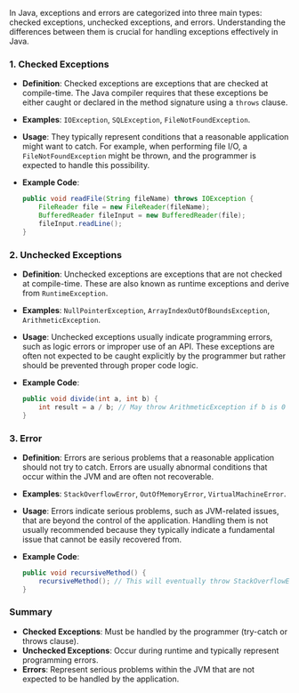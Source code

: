 In Java, exceptions and errors are categorized into three main types: checked exceptions, unchecked exceptions, and errors. Understanding the differences between them is crucial for handling exceptions effectively in Java.

### 1. **Checked Exceptions**
- **Definition**: Checked exceptions are exceptions that are checked at compile-time. The Java compiler requires that these exceptions be either caught or declared in the method signature using a `throws` clause.
- **Examples**: `IOException`, `SQLException`, `FileNotFoundException`.
- **Usage**: They typically represent conditions that a reasonable application might want to catch. For example, when performing file I/O, a `FileNotFoundException` might be thrown, and the programmer is expected to handle this possibility.

- **Example Code**:
  ```java
  public void readFile(String fileName) throws IOException {
      FileReader file = new FileReader(fileName);
      BufferedReader fileInput = new BufferedReader(file);
      fileInput.readLine();
  }
  ```

### 2. **Unchecked Exceptions**
- **Definition**: Unchecked exceptions are exceptions that are not checked at compile-time. These are also known as runtime exceptions and derive from `RuntimeException`.
- **Examples**: `NullPointerException`, `ArrayIndexOutOfBoundsException`, `ArithmeticException`.
- **Usage**: Unchecked exceptions usually indicate programming errors, such as logic errors or improper use of an API. These exceptions are often not expected to be caught explicitly by the programmer but rather should be prevented through proper code logic.

- **Example Code**:
  ```java
  public void divide(int a, int b) {
      int result = a / b; // May throw ArithmeticException if b is 0
  }
  ```

### 3. **Error**
- **Definition**: Errors are serious problems that a reasonable application should not try to catch. Errors are usually abnormal conditions that occur within the JVM and are often not recoverable.
- **Examples**: `StackOverflowError`, `OutOfMemoryError`, `VirtualMachineError`.
- **Usage**: Errors indicate serious problems, such as JVM-related issues, that are beyond the control of the application. Handling them is not usually recommended because they typically indicate a fundamental issue that cannot be easily recovered from.

- **Example Code**:
  ```java
  public void recursiveMethod() {
      recursiveMethod(); // This will eventually throw StackOverflowError
  }
  ```

### Summary
- **Checked Exceptions**: Must be handled by the programmer (try-catch or throws clause).
- **Unchecked Exceptions**: Occur during runtime and typically represent programming errors.
- **Errors**: Represent serious problems within the JVM that are not expected to be handled by the application.
